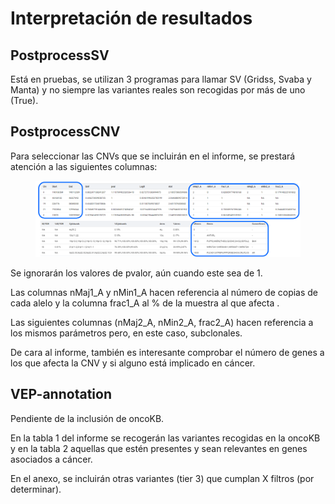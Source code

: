 # Interpretación de resultados

## PostprocessSV

Está en pruebas, se utilizan 3 programas para llamar SV (Gridss, Svaba y Manta) y no siempre las variantes reales son recogidas por más de uno (True).



## PostprocessCNV

Para seleccionar las CNVs que se incluirán en el informe, se prestará atención a las siguientes columnas:

<figure><img src=".gitbook/assets/image (11).png" alt=""><figcaption></figcaption></figure>

Se ignorarán los valores de pvalor, aún cuando este sea de 1.&#x20;

Las columnas nMaj1\_A y nMin1\_A hacen referencia al número de copias de cada alelo y la columna frac1\_A al % de la muestra al que afecta .&#x20;

Las siguientes columnas (nMaj2\_A, nMin2\_A, frac2\_A) hacen referencia a los mismos parámetros pero, en este caso, subclonales.

De cara al informe, también es interesante comprobar el número de genes a los que afecta la CNV y si alguno está implicado en cáncer.



## VEP-annotation

Pendiente de la inclusión de oncoKB.

En la tabla 1 del informe se recogerán las variantes recogidas en la oncoKB y en la tabla 2 aquellas que estén presentes y sean relevantes en genes asociados a cáncer.

En el anexo, se incluirán otras variantes (tier 3) que cumplan X filtros (por determinar).







